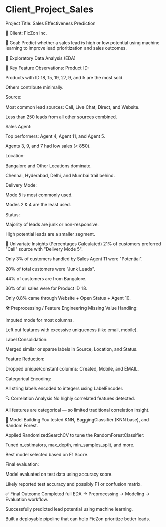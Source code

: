 # Client_Project_Sales
Project Title: Sales Effectiveness Prediction

👤 Client: FicZon Inc.

🎯 Goal: Predict whether a sales lead is high or low potential using machine learning to improve lead prioritization and sales outcomes.

🧪 Exploratory Data Analysis (EDA)

📌 Key Feature Observations:
Product ID:

Products with ID 18, 15, 19, 27, 9, and 5 are the most sold.

Others contribute minimally.

Source:

Most common lead sources: Call, Live Chat, Direct, and Website.

Less than 250 leads from all other sources combined.

Sales Agent:

Top performers: Agent 4, Agent 11, and Agent 5.

Agents 3, 9, and 7 had low sales (< 850).

Location:

Bangalore and Other Locations dominate.

Chennai, Hyderabad, Delhi, and Mumbai trail behind.

Delivery Mode:

Mode 5 is most commonly used.

Modes 2 & 4 are the least used.

Status:

Majority of leads are junk or non-responsive.

High potential leads are a smaller segment.

🧮 Univariate Insights (Percentages Calculated)
21% of customers preferred "Call" source with "Delivery Mode 5".

Only 3% of customers handled by Sales Agent 11 were "Potential".

20% of total customers were "Junk Leads".

44% of customers are from Bangalore.

36% of all sales were for Product ID 18.

Only 0.8% came through Website + Open Status + Agent 10.

🛠️ Preprocessing / Feature Engineering
Missing Value Handling:

Imputed mode for most columns.

Left out features with excessive uniqueness (like email, mobile).

Label Consolidation:

Merged similar or sparse labels in Source, Location, and Status.

Feature Reduction:

Dropped unique/constant columns: Created, Mobile, and EMAIL.

Categorical Encoding:

All string labels encoded to integers using LabelEncoder.

🔍 Correlation Analysis
No highly correlated features detected.

All features are categorical — so limited traditional correlation insight.

🤖 Model Building
You tested KNN, BaggingClassifier (KNN base), and Random Forest.

Applied RandomizedSearchCV to tune the RandomForestClassifier:

Tuned n_estimators, max_depth, min_samples_split, and more.

Best model selected based on F1 Score.

Final evaluation:

Model evaluated on test data using accuracy score.

Likely reported test accuracy and possibly F1 or confusion matrix.

✅ Final Outcome
Completed full EDA → Preprocessing → Modeling → Evaluation workflow.

Successfully predicted lead potential using machine learning.

Built a deployable pipeline that can help FicZon prioritize better leads.

